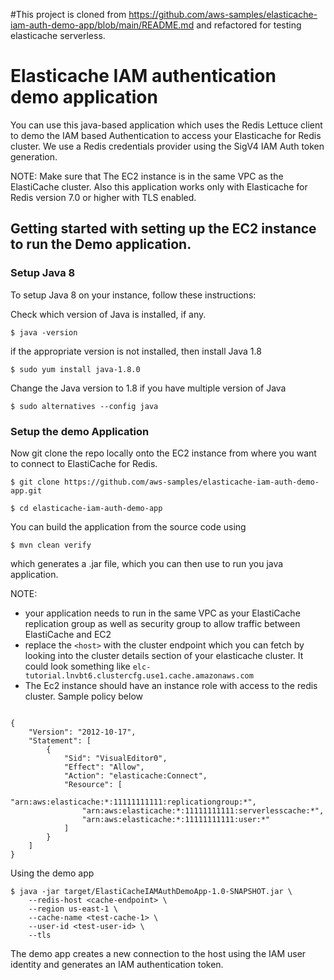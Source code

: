 #This project is cloned from https://github.com/aws-samples/elasticache-iam-auth-demo-app/blob/main/README.md and refactored for testing elasticache serverless.

# Elasticache IAM authentication demo application

You can use this java-based application which uses the Redis Lettuce client to demo the IAM based Authentication to access your Elasticache for Redis cluster.
We use a Redis credentials provider using the SigV4 IAM Auth token generation.

NOTE: Make sure that The EC2 instance is in the same VPC as the ElastiCache cluster. Also this application works only with Elasticache for Redis version 7.0 or higher with TLS enabled.

## Getting started with setting up the EC2 instance to run the Demo application.

### Setup Java 8

To setup Java 8 on your instance, follow these instructions:

Check which version of Java is installed, if any.

```$ java -version```

if the appropriate version is not installed, then install Java 1.8

```$ sudo yum install java-1.8.0```

Change the Java version to 1.8 if you have multiple version of Java

```$ sudo alternatives --config java```

### Setup the demo Application

Now git clone the repo locally onto the EC2 instance from where you want to connect to ElastiCache for Redis.

```$ git clone https://github.com/aws-samples/elasticache-iam-auth-demo-app.git```

```$ cd elasticache-iam-auth-demo-app```

You can build the application from the source code using 

```$ mvn clean verify```

which generates a .jar file, which you can then use to run you java application.

NOTE:
* your application needs to run in the same VPC as your ElastiCache replication group as well as security group to allow traffic between ElastiCache and EC2
* replace the ```<host>``` with the cluster endpoint which you can fetch by looking into the cluster details section of your elasticache cluster. It could look something like ```elc-tutorial.lnvbt6.clustercfg.use1.cache.amazonaws.com```
* The Ec2 instance should have an instance role with access to the redis cluster. Sample policy below

```

{
    "Version": "2012-10-17",
    "Statement": [
        {
            "Sid": "VisualEditor0",
            "Effect": "Allow",
            "Action": "elasticache:Connect",
            "Resource": [
                "arn:aws:elasticache:*:11111111111:replicationgroup:*",
                "arn:aws:elasticache:*:11111111111:serverlesscache:*",
                "arn:aws:elasticache:*:11111111111:user:*"
            ]
        }
    ]
}

``` 

Using the demo app

```
$ java -jar target/ElastiCacheIAMAuthDemoApp-1.0-SNAPSHOT.jar \
	--redis-host <cache-endpoint> \
	--region us-east-1 \
	--cache-name <test-cache-1> \
	--user-id <test-user-id> \
	--tls
```

The demo app creates a new connection to the host using the IAM user identity and generates an IAM authentication token.

